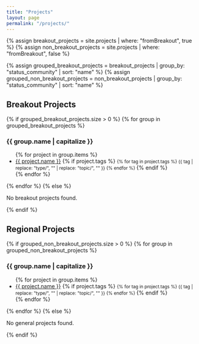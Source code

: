 ```yaml
---
title: "Projects"
layout: page
permalink: "/projects/"
---
```


{% assign breakout_projects = site.projects | where: "fromBreakout", true %}
{% assign non_breakout_projects = site.projects | where: "fromBreakout", false %}

{% assign grouped_breakout_projects = breakout_projects | group_by: "status_community" | sort: "name" %}
{% assign grouped_non_breakout_projects = non_breakout_projects | group_by: "status_community" | sort: "name" %}

  <section>
    <h2>Breakout Projects</h2>
    {% if grouped_breakout_projects.size > 0 %}
      {% for group in grouped_breakout_projects %}
        <h3>{{ group.name | capitalize }}</h3>
        <ul>
          {% for project in group.items %}
            <li>
              <a href="{{ project.url }}">{{ project.name }}</a>
              {% if project.tags %}
                <small>
                  {% for tag in project.tags %}
                    <span class="tag">{{ tag | replace: "type/", "" | replace: "topic/", "" }}</span>
                  {% endfor %}
                </small>
              {% endif %}
            </li>
          {% endfor %}
        </ul>
      {% endfor %}
    {% else %}
      <p>No breakout projects found.</p>
    {% endif %}
  </section>

  <section>
    <h2>Regional Projects</h2>
    {% if grouped_non_breakout_projects.size > 0 %}
      {% for group in grouped_non_breakout_projects %}
        <h3>{{ group.name | capitalize }}</h3>
        <ul>
          {% for project in group.items %}
            <li>
              <a href="{{ project.url }}">{{ project.name }}</a>
              {% if project.tags %}
                <small>
                  {% for tag in project.tags %}
                    <span class="tag">{{ tag | replace: "type/", "" | replace: "topic/", "" }}</span>
                  {% endfor %}
                </small>
              {% endif %}
            </li>
          {% endfor %}
        </ul>
      {% endfor %}
    {% else %}
      <p>No general projects found.</p>
    {% endif %}
  </section>
